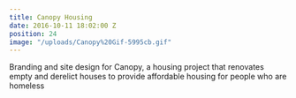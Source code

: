 ```yaml
---
title: Canopy Housing
date: 2016-10-11 18:02:00 Z
position: 24
image: "/uploads/Canopy%20Gif-5995cb.gif"
---
```


Branding and site design for Canopy, a housing project that renovates empty and derelict houses to provide affordable housing for people who are homeless